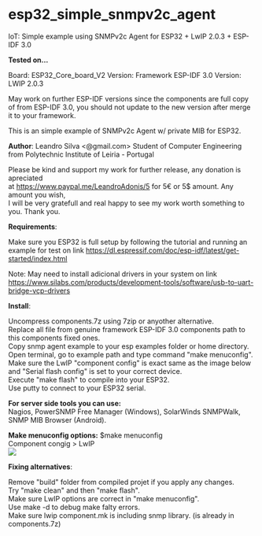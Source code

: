 # esp32_simple_snmpv2c_agent
IoT: Simple example using SNMPv2c Agent for ESP32 + LwIP 2.0.3 + ESP-IDF 3.0

<b>Tested on...</b>

Board: ESP32_Core_board_V2
Version: Framework ESP-IDF 3.0
Version: LWIP 2.0.3

May work on further ESP-IDF versions since the components are full copy of from ESP-IDF 3.0, you should not update to the new version after merge it to your framework.

This is an simple example of SNMPv2c Agent w/ private MIB for ESP32.

<b>Author</b>: 
Leandro Silva <@gmail.com>
Student of Computer Engineering from Polytechnic Institute of Leiria - Portugal

Please be kind and support my work for further release, any donation is apreciated<br>
at https://www.paypal.me/LeandroAdonis/5 for 5€ or 5$ amount. Any amount you wish,<br>
I will be very gratefull and real happy to see my work worth something to you. Thank you.

<b>Requirements</b>:

Make sure you ESP32 is full setup by following the tutorial and running an example for test on link https://dl.espressif.com/doc/esp-idf/latest/get-started/index.html

Note: May need to install adicional drivers in your system on link https://www.silabs.com/products/development-tools/software/usb-to-uart-bridge-vcp-drivers

<b>Install</b>:

Uncompress components.7z using 7zip or anyother alternative.<br>
Replace all file from genuine framework ESP-IDF 3.0 components path to this components fixed ones.<br>
Copy snmp agent example to your esp examples folder or home directory.<br>
Open terminal, go to example path and type command "make menuconfig".<br>
Make sure the LwIP "component config" is exact same as the image below and "Serial flash config" is set to your correct device.<br>
Execute "make flash" to compile into your ESP32.<br>
Use putty to connect to your ESP32 serial.

<b>For server side tools you can use:</b><br>
Nagios, PowerSNMP Free Manager (Windows), SolarWinds SNMPWalk, SNMP MIB Browser (Android).

<b>Make menuconfig options:</b>
$make menuconfig<br>
Component congig > LwIP<br>
<img src="
https://github.com/leandroadonis86/esp32_simple_snmpv2c_agent/blob/master/lwip_component.jpg" />


<b>Fixing alternatives</b>:

Remove "build" folder from compiled projet if you apply any changes.<br>
Try "make clean" and then "make flash".<br>
Make sure LwIP options are correct in "make menuconfig".<br>
Use make -d to debug make falty errors.<br>
Make sure lwip component.mk is including snmp library. (is already in components.7z)






